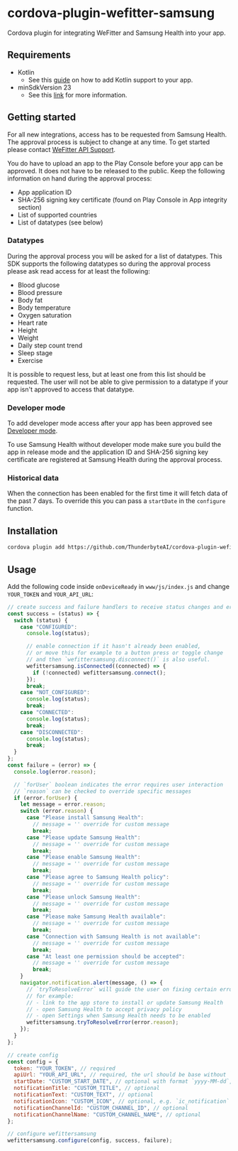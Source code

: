 # cordova-plugin-wefitter-samsung

Cordova plugin for integrating WeFitter and Samsung Health into your app.

## Requirements

- Kotlin
  - See this [guide](https://developer.android.com/kotlin/add-kotlin) on how to add Kotlin support to your app.
- minSdkVersion 23
  - See this [link](https://developer.android.com/studio/publish/versioning#minsdkversion) for more information.

## Getting started

For all new integrations, access has to be requested from Samsung Health. The approval process is subject to change at any time. To get started please contact [WeFitter API Support](mailto:api-support@wefitter.com).

You do have to upload an app to the Play Console before your app can be approved. It does not have to be released to the public. Keep the following information on hand during the approval process:

- App application ID
- SHA-256 signing key certificate (found on Play Console in App integrity section)
- List of supported countries
- List of datatypes (see below)

### Datatypes

During the approval process you will be asked for a list of datatypes. This SDK supports the following datatypes so during the approval process please ask read access for at least the following:

- Blood glucose
- Blood pressure
- Body fat
- Body temperature
- Oxygen saturation
- Heart rate
- Height
- Weight
- Daily step count trend
- Sleep stage
- Exercise

It is possible to request less, but at least one from this list should be requested. The user will not be able to give permission to a datatype if your app isn't approved to access that datatype.

### Developer mode

To add developer mode access after your app has been approved see [Developer mode](https://developer.samsung.com/health/android/data/guide/dev-mode.html).

To use Samsung Health without developer mode make sure you build the app in release mode and the application ID and SHA-256 signing key certificate are registered at Samsung Health during the approval process.

### Historical data

When the connection has been enabled for the first time it will fetch data of the past 7 days. To override this you can pass a `startDate` in the `configure` function.

## Installation

```sh
cordova plugin add https://github.com/ThunderbyteAI/cordova-plugin-wefitter-samsung.git#v0.3.0
```

## Usage

Add the following code inside `onDeviceReady` in `www/js/index.js` and change `YOUR_TOKEN` and `YOUR_API_URL`:

```js
// create success and failure handlers to receive status changes and errors - optional
const success = (status) => {
  switch (status) {
    case "CONFIGURED":
      console.log(status);

      // enable connection if it hasn't already been enabled,
      // or move this for example to a button press or toggle change
      // and then `wefittersamsung.disconnect()` is also useful.
      wefittersamsung.isConnected((connected) => {
        if (!connected) wefittersamsung.connect();
      });
      break;
    case "NOT_CONFIGURED":
      console.log(status);
      break;
    case "CONNECTED":
      console.log(status);
      break;
    case "DISCONNECTED":
      console.log(status);
      break;
  }
};
const failure = (error) => {
  console.log(error.reason);

  // `forUser` boolean indicates the error requires user interaction
  // `reason` can be checked to override specific messages
  if (error.forUser) {
    let message = error.reason;
    switch (error.reason) {
      case "Please install Samsung Health":
        // message = '' override for custom message
        break;
      case "Please update Samsung Health":
        // message = '' override for custom message
        break;
      case "Please enable Samsung Health":
        // message = '' override for custom message
        break;
      case "Please agree to Samsung Health policy":
        // message = '' override for custom message
        break;
      case "Please unlock Samsung Health":
        // message = '' override for custom message
        break;
      case "Please make Samsung Health available":
        // message = '' override for custom message
        break;
      case "Connection with Samsung Health is not available":
        // message = '' override for custom message
        break;
      case "At least one permission should be accepted":
        // message = '' override for custom message
        break;
    }
    navigator.notification.alert(message, () => {
      // `tryToResolveError` will guide the user on fixing certain errors
      // for example:
      // - link to the app store to install or update Samsung Health
      // - open Samsung Health to accept privacy policy
      // - open Settings when Samsung Health needs to be enabled
      wefittersamsung.tryToResolveError(error.reason);
    });
  }
};

// create config
const config = {
  token: "YOUR_TOKEN", // required
  apiUrl: "YOUR_API_URL", // required, the url should be base without `v1/ingest/` as the library will append this. For example: `https://api.wefitter.com/api/`
  startDate: "CUSTOM_START_DATE", // optional with format `yyyy-MM-dd`, by default data of the past 7 days will be uploaded
  notificationTitle: "CUSTOM_TITLE", // optional
  notificationText: "CUSTOM_TEXT", // optional
  notificationIcon: "CUSTOM_ICON", // optional, e.g. `ic_notification` placed in either drawable, mipmap or raw
  notificationChannelId: "CUSTOM_CHANNEL_ID", // optional
  notificationChannelName: "CUSTOM_CHANNEL_NAME", // optional
};

// configure wefittersamsung
wefittersamsung.configure(config, success, failure);
```
